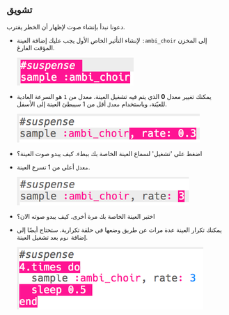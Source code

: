 ## تشويق

دعونا نبدأ بإنشاء صوت لإظهار أن الخطر يقترب.

+ لإنشاء التأثير الخاص الأول يجب عليك إضافة العينة `:ambi_choir` إلى المخزن المؤقت الفارغ.

    ![لقطة الشاشة](images/effects-suspense-sample.png)

+ يمكنك تغيير معدل **0** الذي يتم فيه تشغيل العينة. معدل من `1` هو السرعة العادية للعيّنة، وباستخدام `معدل` أقل من 1 سيبطئ العينة إلى الأسفل.

    ![لقطة الشاشة](images/effects-suspense-rate-low.png)

+ اضغط على 'تشغيل' لسماع العينة الخاصة بك ببطء. كيف يبدو صوت العينة؟

+ `معدل` أعلى من 1 تسرع العينة.

    ![لقطة الشاشة](images/effects-suspense-rate-high.png)

+ اختبر العينة الخاصة بك مرة أخرى. كيف يبدو صوته الان؟

+ يمكنك تكرار العينة عدة مرات عن طريق وضعها في حلقة تكرارية. ستحتاج أيضًا إلى إضافة `نوم` بعد تشغيل العينة.

    ![لقطة الشاشة](images/effects-suspense-repeat.png)
